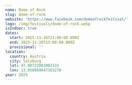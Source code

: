 ```yaml
---
name: Dome of Rock
slug: dome-of-rock
website: 'https://www.facebook.com/domeofrockfestival/'
logo: /img/festivals/dome-of-rock.webp
isIndoor: true
dates:
  start: 2025-11-26T23:00:00.000Z
  end: 2025-11-28T23:00:00.000Z
  provisional: ''
location:
  country: Austria
  city: Salzburg
  lat: 47.80722001002131
  lon: 13.058969847365278
year: 2025
---
```


